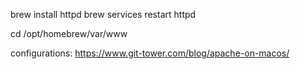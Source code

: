 brew install httpd
brew services restart httpd

cd /opt/homebrew/var/www

configurations: https://www.git-tower.com/blog/apache-on-macos/
